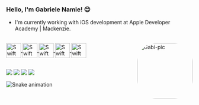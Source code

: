 ### Hello, I'm Gabriele Namie! 😊
<!-- What I'm working with -->
- I'm currently working with iOS development at Apple Developer Academy | Mackenzie. 
<div align="center">
  <a href="https://github.com/Gabrielenamie">
<!--   <img height="180em" src="https://github-readme-stats.vercel.app/api?username=Gabrielenamie&show_icons=true&theme=dracula&include_all_commits=true&count_private=true"/>
      <img height="110em" src="https://github-readme-stats.vercel.app/api/top-langs/?username=Gabrielenamie&layout=compact&langs_count=7&theme=dracula"/> -->
</div>
<div style="display: inline_block"><br>
  <img align="center" alt="Swift" height="40" width="40" src="https://cdn.jsdelivr.net/gh/devicons/devicon/icons/swift/swift-original.svg">
  <img align="center" alt="Swift" height="40" width="40" src="https://cdn.jsdelivr.net/gh/devicons/devicon/icons/figma/figma-original.svg">
  <img align="center" alt="Swift" height="40" width="40" src="https://cdn.jsdelivr.net/gh/devicons/devicon/icons/apple/apple-original.svg">
  <img align="center" alt="Swift" height="40" width="40" src="https://cdn.jsdelivr.net/gh/devicons/devicon/icons/github/github-original.svg">
  <img align="center" alt="Swift" height="40" width="40" src="https://cdn.jsdelivr.net/gh/devicons/devicon/icons/xcode/xcode-original.svg">
  <img align="right" alt="Gabi-pic" height="150" style="border-radius:50px;" src="https://media.giphy.com/media/2ZKe0SemzZB5NfbShB/giphy.gif">
  
</div>
                                                                                                                                         
##
   <a href="https://discord.gg/ez6frt9M" target="_blank"><img src="https://img.shields.io/badge/Discord-7289DA?style=for-the-badge&logo=discord&logoColor=white" target="_blank"></a> 
  <a href = "mailto:gabrielenamie123@gmail.com"><img src="https://img.shields.io/badge/-Gmail-%23333?style=for-the-badge&logo=gmail&logoColor=white" target="_blank"></a>
  <a href="https://www.instagram.com/by.namie/?hl=pt-br" target="_blank"><img src="https://img.shields.io/badge/-Instagram-%23E4405F?style=for-the-badge&logo=instagram&logoColor=white" target="_blank"></a>
  <a href="https://www.linkedin.com/in/gabrieletakaki" target="_blank"><img src="https://img.shields.io/badge/-LinkedIn-%230077B5?style=for-the-badge&logo=linkedin&logoColor=white" target="_blank"></a> 
 
  ![Snake animation](https://github.com/Gabrielenamie/Gabrielenamie/blob/output/github-contribution-grid-snake.svg)
  
</div>
